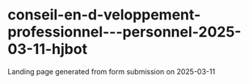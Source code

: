 # conseil-en-d-veloppement-professionnel---personnel-2025-03-11-hjbot
Landing page generated from form submission on 2025-03-11
